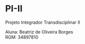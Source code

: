 # PI-II

Projeto Integrador Transdisciplinar II

Aluna: Beatriz de Oliveira Borges <br/>
RGM: 34897810
